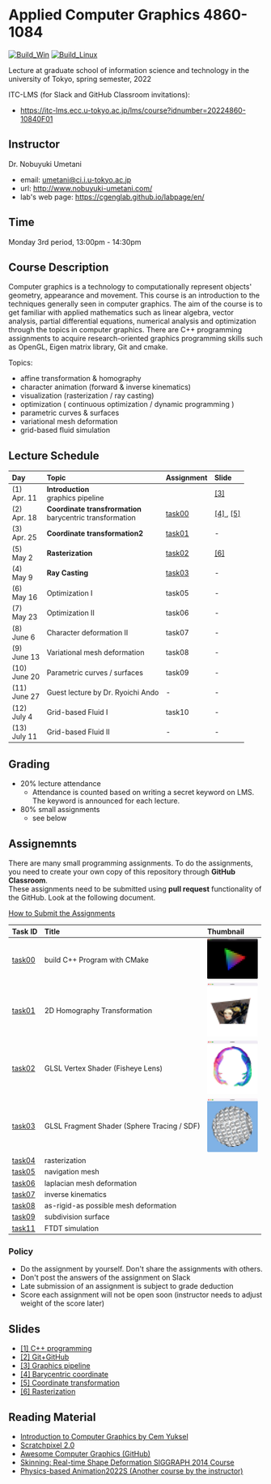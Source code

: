 # Applied Computer Graphics 4860-1084

[![Build_Win](https://github.com/ACG-2022S/acg/actions/workflows/windows.yml/badge.svg)](https://github.com/ACG-2022S/acg/actions/workflows/windows.yml)
[![Build_Linux](https://github.com/ACG-2022S/acg/actions/workflows/ubuntu.yml/badge.svg)](https://github.com/ACG-2022S/acg/actions/workflows/ubuntu.yml)

Lecture at graduate school of information science and technology in the university of Tokyo, spring semester, 2022

ITC-LMS (for Slack and GitHub Classroom invitations): 

- https://itc-lms.ecc.u-tokyo.ac.jp/lms/course?idnumber=20224860-10840F01


## Instructor

Dr. Nobuyuki Umetani 
- email: umetani@ci.i.u-tokyo.ac.jp
- url: http://www.nobuyuki-umetani.com/
- lab's web page: https://cgenglab.github.io/labpage/en/

## Time

Monday 3rd period, 13:00pm - 14:30pm


## Course Description

Computer graphics is a technology to computationally represent objects' geometry, appearance and movement. This course is an introduction to the techniques generally seen in computer graphics. The aim of the course is to get familiar with applied mathematics such as linear algebra, vector analysis, partial differential equations, numerical analysis and optimization through the topics in computer graphics. There are C++ programming assignments to acquire research-oriented graphics programming skills such as OpenGL, Eigen matrix library, Git and cmake. 

Topics:
- affine transformation & homography
- character animation (forward & inverse kinematics)
- visualization (rasterization / ray casting)
- optimization ( continuous optimization / dynamic programming )
- parametric curves & surfaces
- variational mesh deformation
- grid-based fluid simulation


## Lecture Schedule

| Day | Topic | Assignment | Slide |
|:----|:---|:---|:---|
|(1)<br>Apr. 11| **Introduction**<br>graphics pipeline |  | [[3]](http://nobuyuki-umetani.com/acg2022s/graphics_pipeline.pdf) |
|(2)<br>Apr. 18| **Coordinate transfrormation**<br>barycentric transformation | [task00](task00) | [[4] ](http://nobuyuki-umetani.com/acg2022s/barycentric_coordinate.pdf), [[5]](http://nobuyuki-umetani.com/acg2022s/transformation.pdf) |
|(3)<br>Apr. 25| **Coordinate transformation2** | [task01](task01) | - |
|(5)<br>May 2| **Rasterization** | [task02](task02) |  [[6]](http://nobuyuki-umetani.com/acg2022s/rasterization.pdf) |
|(4)<br>May 9| **Ray Casting** | [task03](task03) | - |
|(6)<br>May 16| Optimization Ⅰ | task05 | - |
|(7)<br>May 23| Optimization Ⅱ | task06 | - |
|(8)<br>June 6|  Character deformation Ⅱ | task07 | - |
|(9)<br>June 13| Variational mesh deformation | task08 | - |
|(10)<br>June 20| Parametric curves / surfaces | task09 | - |
|(11)<br>June 27| Guest lecture by Dr. Ryoichi Ando | - | - |
|(12)<br>July 4| Grid-based Fluid Ⅰ | task10 | - |
|(13)<br>July 11| Grid-based Fluid Ⅱ | - | - |


## Grading

- 20% lecture attendance
  - Attendance is counted based on writing a secret keyword on LMS. The keyword is announced for each lecture.  
- 80% small assignments
  - see below

## Assignemnts

There are many small programming assignments. 
To do the assignments, you need to create your own copy of this repository through **GitHub Classroom**.  
These assignments need to be submitted using **pull request** functionality of the GitHub. 
Look at the following document. 

[How to Submit the Assignments](doc/submit.md)

| Task ID | Title | Thumbnail |
|:---|:---|:---|
| [task00](task00)| build C++ Program with CMake | <img src="task00/preview.png" width=100px> |
| [task01](task01)| 2D Homography Transformation | <img src="task01/preview.png" width=100px> |
| [task02](task02)| GLSL Vertex Shader (Fisheye Lens) | <img src="task02/preview.png" width=100px> |
| [task03](task03)| GLSL Fragment Shader (Sphere Tracing / SDF) | <img src="task03/preview.png" width=100px> | 
| [task04](task04)| rasterization | 
| [task05](task05)| navigation mesh | 
| [task06](task06)| laplacian mesh deformation |
| [task07](task07)| inverse kinematics |
| [task08](task08)| as-rigid-as possible mesh deformation |
| [task09](task09)| subdivision surface |
| [task11](task11)| FTDT simulation |

### Policy

- Do the assignment by yourself. Don't share the assignments with others.
- Don't post the answers of the assignment on Slack
- Late submission of an assignment is subject to grade deduction
- Score each assignment will not be open soon (instructor needs to adjust weight of the score later)

## Slides

- [[1] C++ programming](http://nobuyuki-umetani.com/acg2022s/cpp.pdf)
- [[2] Git+GitHub](http://nobuyuki-umetani.com/acg2022s/git.pdf)
- [[3] Graphics pipeline](http://nobuyuki-umetani.com/acg2022s/graphics_pipeline.pdf)
- [[4] Barycentric coordinate](http://nobuyuki-umetani.com/acg2022s/barycentric_coordinate.pdf)
- [[5] Coordinate transformation](http://nobuyuki-umetani.com/acg2022s/transformation.pdf)
- [[6] Rasterization](http://nobuyuki-umetani.com/acg2022s/rasterization.pdf)

## Reading Material
- [Introduction to Computer Graphics by Cem Yuksel](https://www.youtube.com/watch?v=vLSphLtKQ0o&list=PLplnkTzzqsZTfYh4UbhLGpI5kGd5oW_Hh)
- [Scratchpixel 2.0](https://www.scratchapixel.com/)
- [Awesome Computer Graphics (GitHub)](https://github.com/luisnts/awesome-computer-graphics)
- [Skinning: Real-time Shape Deformation SIGGRAPH 2014 Course](https://skinning.org/)
- [Physics-based Animation2022S (Another course by the instructor) ](https://github.com/nobuyuki83/Physics-based_Animation_2021S)

